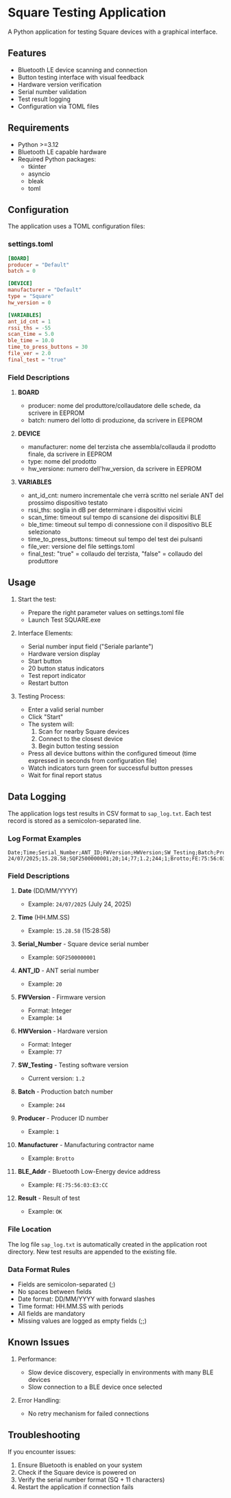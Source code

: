 # Square Testing Application

A Python application for testing Square devices with a graphical interface. 

## Features

- Bluetooth LE device scanning and connection
- Button testing interface with visual feedback
- Hardware version verification 
- Serial number validation
- Test result logging
- Configuration via TOML files

## Requirements

- Python >=3.12
- Bluetooth LE capable hardware
- Required Python packages:
  - tkinter
  - asyncio
  - bleak
  - toml

## Configuration

The application uses a TOML configuration files:

### settings.toml
```toml
[BOARD]
producer = "Default"
batch = 0

[DEVICE]
manufacturer = "Default"
type = "Square"
hw_version = 0

[VARIABLES]
ant_id_cnt = 1
rssi_ths = -55
scan_time = 5.0
ble_time = 10.0
time_to_press_buttons = 30
file_ver = 2.0
final_test = "true"
```

### Field Descriptions

1. **BOARD**
   - producer: nome del produttore/collaudatore delle schede, da scrivere in EEPROM
   - batch: numero del lotto di produzione, da scrivere in EEPROM

2. **DEVICE**
   - manufacturer: nome del terzista che assembla/collauda il prodotto finale, da scrivere in EEPROM
   - type: nome del prodotto
   - hw_versione: numero dell'hw_version, da scrivere in EEPROM
  
3. **VARIABLES**
   - ant_id_cnt: numero incrementale che verrà scritto nel seriale ANT del prossimo dispositivo testato 
   - rssi_ths: soglia in dB per determinare i dispositivi vicini
   - scan_time: timeout sul tempo di scansione dei dispositivi BLE
   - ble_time: timeout sul tempo di connessione con il dispositivo BLE selezionato
   - time_to_press_buttons: timeout sul tempo del test dei pulsanti
   - file_ver: versione del file settings.toml
   - final_test: "true" = collaudo del terzista, "false" = collaudo del produttore
   
## Usage

1. Start the test:
   - Prepare the right parameter values on settings.toml file
   - Launch Test SQUARE.exe

2. Interface Elements:
   - Serial number input field ("Seriale parlante")
   - Hardware version display
   - Start button
   - 20 button status indicators
   - Test report indicator
   - Restart button

3. Testing Process:
   - Enter a valid serial number
   - Click "Start"
   - The system will:
     1. Scan for nearby Square devices
     2. Connect to the closest device
     3. Begin button testing session
   - Press all device buttons within the configured timeout (time expressed in seconds from configuration file)
   - Watch indicators turn green for successful button presses
   - Wait for final report status

## Data Logging

The application logs test results in CSV format to `sap_log.txt`. Each test record is stored as a semicolon-separated line.

### Log Format Examples
```csv
Date;Time;Serial_Number;ANT_ID;FWVersion;HWVersion;SW_Testing;Batch;Producer;Manufacturer;BLE_Addr;Result
24/07/2025;15.28.58;SQF2500000001;20;14;77;1.2;244;1;Brotto;FE:75:56:03:E3:CC;OK
```

### Field Descriptions

1. **Date** (DD/MM/YYYY)
   - Example: `24/07/2025` (July 24, 2025)

2. **Time** (HH.MM.SS)
   - Example: `15.28.58` (15:28:58)

3. **Serial_Number** - Square device serial number
   - Example: `SQF2500000001`

4. **ANT_ID** - ANT serial number   
   - Example: `20`

5. **FWVersion** - Firmware version
   - Format: Integer
   - Example: `14`

6. **HWVersion** - Hardware version
   - Format: Integer
   - Example: `77`

7. **SW_Testing** - Testing software version
   - Current version: `1.2`

8. **Batch** - Production batch number
   - Example: `244`

9. **Producer** - Producer ID number
   - Example: `1`

10. **Manufacturer** - Manufacturing contractor name
    - Example: `Brotto`
   
11. **BLE_Addr** - Bluetooth Low-Energy device address
    - Example: `FE:75:56:03:E3:CC`
   
12. **Result** - Result of test
    - Example: `OK`

### File Location
The log file `sap_log.txt` is automatically created in the application root directory. New test results are appended to the existing file.

### Data Format Rules
- Fields are semicolon-separated (;)
- No spaces between fields
- Date format: DD/MM/YYYY with forward slashes
- Time format: HH.MM.SS with periods
- All fields are mandatory
- Missing values are logged as empty fields (;;)

## Known Issues

1. Performance:
   - Slow device discovery, especially in environments with many BLE devices
   - Slow connection to a BLE device once selected

2. Error Handling:
   - No retry mechanism for failed connections

## Troubleshooting

If you encounter issues:

1. Ensure Bluetooth is enabled on your system
2. Check if the Square device is powered on
3. Verify the serial number format (SQ + 11 characters)
4. Restart the application if connection fails

